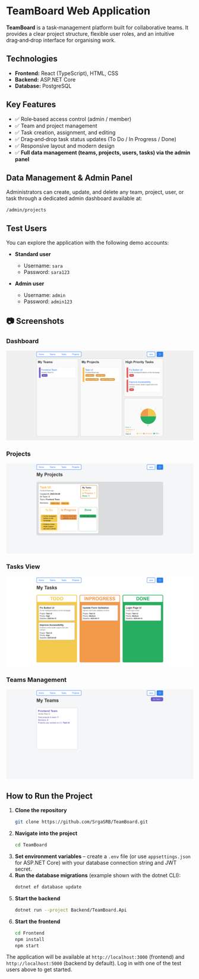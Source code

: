 # TeamBoard Web Application

**TeamBoard** is a task‑management platform built for collaborative teams. It provides a clear project structure, flexible user roles, and an intuitive drag‑and‑drop interface for organising work.

## Technologies

- **Frontend:** React (TypeScript), HTML, CSS  
- **Backend:** ASP.NET Core  
- **Database:** PostgreSQL

## Key Features

- ✅ Role‑based access control (admin / member)  
- ✅ Team and project management  
- ✅ Task creation, assignment, and editing  
- ✅ Drag‑and‑drop task status updates (To Do / In Progress / Done)  
- ✅ Responsive layout and modern design  
- ✅ **Full data management (teams, projects, users, tasks) via the admin panel**

## Data Management & Admin Panel

Administrators can create, update, and delete any team, project, user, or task through a dedicated admin dashboard available at:

```
/admin/projects
```

## Test Users

You can explore the application with the following demo accounts:

- **Standard user**  
  - Username: `sara`  
  - Password: `sara123`

- **Admin user**  
  - Username: `admin`  
  - Password: `admin123`

## 📷 Screenshots

### Dashboard
![Dashboard](https://github.com/SrgaSRB/TeamBoard/blob/main/screenshots/dashboard.png)

### Projects
![Projects](https://github.com/SrgaSRB/TeamBoard/blob/main/screenshots/projects.png)

### Tasks View
![Tasks](https://github.com/SrgaSRB/TeamBoard/blob/main/screenshots/tasks.png)

### Teams Management
![Teams](https://github.com/SrgaSRB/TeamBoard/blob/main/screenshots/teams.png)

## How to Run the Project

1. **Clone the repository**
   ```bash
   git clone https://github.com/SrgaSRB/TeamBoard.git
   ```
2. **Navigate into the project**
   ```bash
   cd TeamBoard
   ```
3. **Set environment variables** – create a `.env` file (or use `appsettings.json` for ASP.NET Core) with your database connection string and JWT secret.
4. **Run the database migrations** (example shown with the dotnet CLI):
   ```bash
   dotnet ef database update
   ```
5. **Start the backend**
   ```bash
   dotnet run --project Backend/TeamBoard.Api
   ```
6. **Start the frontend**
   ```bash
   cd Frontend
   npm install
   npm start
   ```

The application will be available at `http://localhost:3000` (frontend) and `http://localhost:5000` (backend by default). Log in with one of the test users above to get started.

